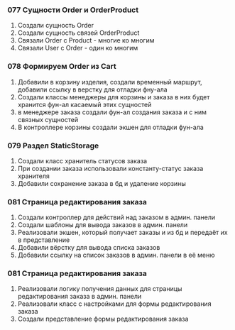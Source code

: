 ### 077 Сущности Order и OrderProduct

1. Создали сущность Order
2. Создали сущность связей OrderProduct
3. Связали Order с Product - многие ко многим
4. Связали User c Order - один ко многим

### 078 Формируем Order из Cart

1. Добавили в корзину изделия, создали временный маршрут, добавили ссылку в верстку для отладки фну-ала
2. Создали классы менеджеры для корзины и заказа в них будет хранится фун-ал касаемый этих сущностей
3. в менеджере заказа создали фун-ал создания заказа и с ним связных сущностей
4. В контроллере корзины создали экшен для отладки фун-ала

### 079 Раздел StaticStorage

1. Создали класс хранитель статусов заказа
2. При создании заказа использовали константу-статус заказа хранителя
3. Добавили сохранение заказа в бд и удаление корзины

### 081 Страница редактирования заказа

1. Создали контроллер для действий над заказом в админ. панели
2. Создали шаблоны для вывода заказов в админ. панели
3. Реализовали экшен, который получает заказы и из бд и передаёт их в представление
4. Добавили вёрстку для вывода списка заказов
5. Добавили ссылку на список заказов в админ. панели в её меню

### 081 Страница редактирования заказа

1. Реализовали логику получения данных для страницы редактирования заказа в админ. панели
2. Реализовали класс с настройками для формы редактирования заказа
3. Создали представление формы редактирования заказа
